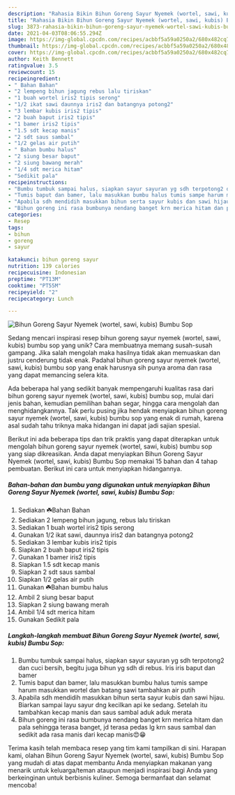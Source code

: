 ```yaml
---
description: "Rahasia Bikin Bihun Goreng Sayur Nyemek (wortel, sawi, kubis) Bumbu Sop yang Sempurna"
title: "Rahasia Bikin Bihun Goreng Sayur Nyemek (wortel, sawi, kubis) Bumbu Sop yang Sempurna"
slug: 3873-rahasia-bikin-bihun-goreng-sayur-nyemek-wortel-sawi-kubis-bumbu-sop-yang-sempurna
date: 2021-04-03T08:06:55.294Z
image: https://img-global.cpcdn.com/recipes/acbbf5a59a0250a2/680x482cq70/bihun-goreng-sayur-nyemek-wortel-sawi-kubis-bumbu-sop-foto-resep-utama.jpg
thumbnail: https://img-global.cpcdn.com/recipes/acbbf5a59a0250a2/680x482cq70/bihun-goreng-sayur-nyemek-wortel-sawi-kubis-bumbu-sop-foto-resep-utama.jpg
cover: https://img-global.cpcdn.com/recipes/acbbf5a59a0250a2/680x482cq70/bihun-goreng-sayur-nyemek-wortel-sawi-kubis-bumbu-sop-foto-resep-utama.jpg
author: Keith Bennett
ratingvalue: 3.5
reviewcount: 15
recipeingredient:
- " Bahan Bahan"
- "2 lempeng bihun jagung rebus lalu tiriskan"
- "1 buah wortel iris2 tipis serong"
- "1/2 ikat sawi daunnya iris2 dan batangnya potong2"
- "3 lembar kubis iris2 tipis"
- "2 buah baput iris2 tipis"
- "1 bamer iris2 tipis"
- "1.5 sdt kecap manis"
- "2 sdt saus sambal"
- "1/2 gelas air putih"
- " Bahan bumbu halus"
- "2 siung besar baput"
- "2 siung bawang merah"
- "1/4 sdt merica hitam"
- "Sedikit pala"
recipeinstructions:
- "Bumbu tumbuk sampai halus, siapkan sayur sayuran yg sdh terpotong2 dan cuci bersih, begitu juga bihun yg sdh di rebus. Iris iris baput dan bamer"
- "Tumis baput dan bamer, lalu masukkan bumbu halus tumis sampe harum masukkan wortel dan batang sawi tambahkan air putih"
- "Apabila sdh mendidih masukkan bihun serta sayur kubis dan sawi hijau. Biarkan sampai layu sayur dng kecilkan api ke sedang. Setelah itu tambahkan kecap manis dan saus sambal aduk aduk merata"
- "Bihun goreng ini rasa bumbunya nendang banget krn merica hitam dan pala sehingga terasa banget, jd terasa pedas lg krn saus sambal dan sedikit ada rasa manis dari kecap manis😍😁"
categories:
- Resep
tags:
- bihun
- goreng
- sayur

katakunci: bihun goreng sayur 
nutrition: 139 calories
recipecuisine: Indonesian
preptime: "PT13M"
cooktime: "PT55M"
recipeyield: "2"
recipecategory: Lunch

---
```



![Bihun Goreng Sayur Nyemek (wortel, sawi, kubis) Bumbu Sop](https://img-global.cpcdn.com/recipes/acbbf5a59a0250a2/680x482cq70/bihun-goreng-sayur-nyemek-wortel-sawi-kubis-bumbu-sop-foto-resep-utama.jpg)

Sedang mencari inspirasi resep bihun goreng sayur nyemek (wortel, sawi, kubis) bumbu sop yang unik? Cara membuatnya memang susah-susah gampang. Jika salah mengolah maka hasilnya tidak akan memuaskan dan justru cenderung tidak enak. Padahal bihun goreng sayur nyemek (wortel, sawi, kubis) bumbu sop yang enak harusnya sih punya aroma dan rasa yang dapat memancing selera kita.

Ada beberapa hal yang sedikit banyak mempengaruhi kualitas rasa dari bihun goreng sayur nyemek (wortel, sawi, kubis) bumbu sop, mulai dari jenis bahan, kemudian pemilihan bahan segar, hingga cara mengolah dan menghidangkannya. Tak perlu pusing jika hendak menyiapkan bihun goreng sayur nyemek (wortel, sawi, kubis) bumbu sop yang enak di rumah, karena asal sudah tahu triknya maka hidangan ini dapat jadi sajian spesial.




Berikut ini ada beberapa tips dan trik praktis yang dapat diterapkan untuk mengolah bihun goreng sayur nyemek (wortel, sawi, kubis) bumbu sop yang siap dikreasikan. Anda dapat menyiapkan Bihun Goreng Sayur Nyemek (wortel, sawi, kubis) Bumbu Sop memakai 15 bahan dan 4 tahap pembuatan. Berikut ini cara untuk menyiapkan hidangannya.

<!--inarticleads1-->

##### Bahan-bahan dan bumbu yang digunakan untuk menyiapkan Bihun Goreng Sayur Nyemek (wortel, sawi, kubis) Bumbu Sop:

1. Sediakan  ☘️Bahan Bahan
1. Sediakan 2 lempeng bihun jagung, rebus lalu tiriskan
1. Sediakan 1 buah wortel iris2 tipis serong
1. Gunakan 1/2 ikat sawi, daunnya iris2 dan batangnya potong2
1. Sediakan 3 lembar kubis iris2 tipis
1. Siapkan 2 buah baput iris2 tipis
1. Gunakan 1 bamer iris2 tipis
1. Siapkan 1.5 sdt kecap manis
1. Siapkan 2 sdt saus sambal
1. Siapkan 1/2 gelas air putih
1. Gunakan  ☘️Bahan bumbu halus
1. Ambil 2 siung besar baput
1. Siapkan 2 siung bawang merah
1. Ambil 1/4 sdt merica hitam
1. Gunakan Sedikit pala




<!--inarticleads2-->

##### Langkah-langkah membuat Bihun Goreng Sayur Nyemek (wortel, sawi, kubis) Bumbu Sop:

1. Bumbu tumbuk sampai halus, siapkan sayur sayuran yg sdh terpotong2 dan cuci bersih, begitu juga bihun yg sdh di rebus. Iris iris baput dan bamer
1. Tumis baput dan bamer, lalu masukkan bumbu halus tumis sampe harum masukkan wortel dan batang sawi tambahkan air putih
1. Apabila sdh mendidih masukkan bihun serta sayur kubis dan sawi hijau. Biarkan sampai layu sayur dng kecilkan api ke sedang. Setelah itu tambahkan kecap manis dan saus sambal aduk aduk merata
1. Bihun goreng ini rasa bumbunya nendang banget krn merica hitam dan pala sehingga terasa banget, jd terasa pedas lg krn saus sambal dan sedikit ada rasa manis dari kecap manis😍😁




Terima kasih telah membaca resep yang tim kami tampilkan di sini. Harapan kami, olahan Bihun Goreng Sayur Nyemek (wortel, sawi, kubis) Bumbu Sop yang mudah di atas dapat membantu Anda menyiapkan makanan yang menarik untuk keluarga/teman ataupun menjadi inspirasi bagi Anda yang berkeinginan untuk berbisnis kuliner. Semoga bermanfaat dan selamat mencoba!
